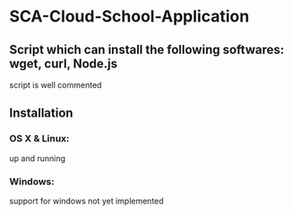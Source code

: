 # SCA-Cloud-School-Application

## Script which can install the following softwares: wget, curl, Node.js
script is well commented 

## Installation

### OS X & Linux: 
up and running


### Windows:
support for windows not yet implemented



